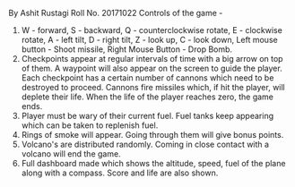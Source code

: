 By Ashit Rustagi Roll No. 20171022
Controls of the game - 
1. W - forward, S - backward, Q - counterclockwise rotate, E - clockwise rotate, A - left tilt, D - right tilt, Z - look up, C - look down, Left mouse button - Shoot missile, Right Mouse Button - Drop Bomb.
2. Checkpoints appear at regular intervals of time with a big arrow on top of them. A waypoint will also appear on the screen to guide the player. Each checkpoint has a certain number of cannons which need to be destroyed to proceed. Cannons fire missiles which, if hit the player, will deplete their life. When the life of the player reaches zero, the game ends.
3. Player must be wary of their current fuel. Fuel tanks keep appearing which can be taken to replenish fuel.
4. Rings of smoke will appear. Going through them will give bonus points.
5. Volcano's are distributed randomly. Coming in close contact with a volcano will end the game. 
6. Full dashboard made which shows the altitude, speed, fuel of the plane along with a compass. Score and life are also shown.